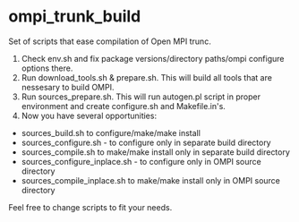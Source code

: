 ompi_trunk_build
================

Set of scripts that ease compilation of Open MPI trunc.

1. Check env.sh and fix package versions/directory paths/ompi configure options there.
2. Run download_tools.sh & prepare.sh. This will build all tools that are nessesary to build OMPI.
3. Run sources_prepare.sh. This will run autogen.pl script in proper environment and create configure.sh and Makefile.in's.
4. Now you have several opportunities:
- sources_build.sh to configure/make/make install
- sources_configure.sh - to configure only in separate build directory
- sources_compile.sh to make/make install only in separate build directory
- sources_configure_inplace.sh - to configure only in OMPI source directory
- sources_compile_inplace.sh to make/make install only in OMPI source directory

Feel free to change scripts to fit your needs.
